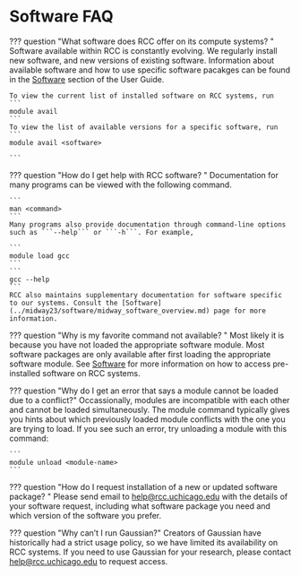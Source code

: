 # Software FAQ

??? question "What software does RCC offer on its compute systems? "
    Software available within RCC is constantly evolving. We regularly install new software, and new versions of existing software. Information about available software and how to use specific software pacakges can be found in the [Software](../midway23/software/midway_software_overview.md) section of the User Guide.

    To view the current list of installed software on RCC systems, run
    ```
    module avail
    ```
    To view the list of available versions for a specific software, run
    ``` 
    module avail <software>

    ```
??? question "How do I get help with RCC software? "
    Documentation for many programs can be viewed with the following command.

    ``` 
    man <command>
    ```
    Many programs also provide documentation through command-line options such as ```--help``` or ```-h```. For example,

    ```
    module load gcc
    ``` 
    ```
    gcc --help
    ```
    RCC also maintains supplementary documentation for software specific to our systems. Consult the [Software](../midway23/software/midway_software_overview.md) page for more information.

??? question "Why is my favorite command not available? "
    Most likely it is because you have not loaded the appropriate software module. Most software packages are only available after first loading the appropriate software module. See [Software](../midway23/software/midway_software_overview.md) for more information on how to access pre-installed software on RCC systems.

??? question "Why do I get an error that says a module cannot be loaded due to a conflict?"
    Occassionally, modules are incompatible with each other and cannot be loaded simultaneously. The module command typically gives you hints about which previously loaded module conflicts with the one you are trying to load. If you see such an error, try unloading a module with this command:

    ```
    module unload <module-name>
    ```

??? question "How do I request installation of a new or updated software package? "
    Please send email to help@rcc.uchicago.edu with the details of your software request, including what software package you need and which version of the software you prefer.

??? question "Why can’t I run Gaussian?"
    Creators of Gaussian have historically had a strict usage policy, so we have limited its availability on RCC systems. If you need to use Gaussian for your research, please contact help@rcc.uchicago.edu to request access.

